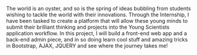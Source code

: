 The world is an oyster, and so is the spring of ideas bubbling from students wishing to tackle the world with their innovations. Through the Internship, I have been tasked to create a platform that will allow these young minds to submit their brilliant thinking and projects  into the Young Scientists application workflow. In this project, I will build a front-end web app and a back-end admin piece, and in so doing learn cool stuff and amazing tricks in Bootstrap, AJAX, JQUERY and see where the journey takes me! 
